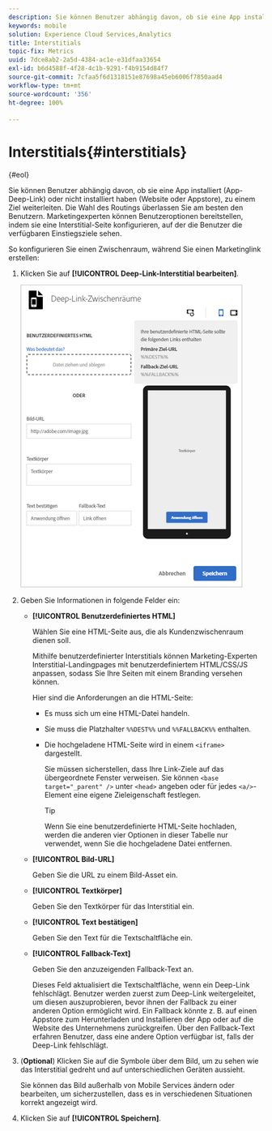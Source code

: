 ```yaml
---
description: Sie können Benutzer abhängig davon, ob sie eine App installiert (App-Deep-Link) oder nicht installiert haben (Website oder Appstore), zu einem Ziel weiterleiten.
keywords: mobile
solution: Experience Cloud Services,Analytics
title: Interstitials
topic-fix: Metrics
uuid: 7dce8ab2-2a5d-4384-ac1e-e31dfaa33654
exl-id: b6d4588f-4f28-4c1b-9291-f4b9154d84f7
source-git-commit: 7cfaa5f6d1318151e87698a45eb6006f7850aad4
workflow-type: tm+mt
source-wordcount: '356'
ht-degree: 100%

---
```


# Interstitials{#interstitials}

{#eol}

Sie können Benutzer abhängig davon, ob sie eine App installiert (App-Deep-Link) oder nicht installiert haben (Website oder Appstore), zu einem Ziel weiterleiten. Die Wahl des Routings überlassen Sie am besten den Benutzern. Marketingexperten können Benutzeroptionen bereitstellen, indem sie eine Interstitial-Seite konfigurieren, auf der die Benutzer die verfügbaren Einstiegsziele sehen.

So konfigurieren Sie einen Zwischenraum, während Sie  einen Marketinglink erstellen:

1. Klicken Sie auf **[!UICONTROL Deep-Link-Interstitial bearbeiten]**.

   ![Deep-Link-Interstitial](assets/interstitial2.png)

1. Geben Sie Informationen in folgende Felder ein:

   * **[!UICONTROL Benutzerdefiniertes HTML]**

      Wählen Sie eine HTML-Seite aus, die als Kundenzwischenraum dienen soll.

      Mithilfe benutzerdefinierter Interstitials können Marketing-Experten Interstitial-Landingpages mit benutzerdefiniertem HTML/CSS/JS anpassen, sodass Sie Ihre Seiten mit einem Branding versehen können.

      Hier sind die Anforderungen an die HTML-Seite:

      * Es muss sich um eine HTML-Datei handeln.
      * Sie muss die Platzhalter `%%DEST%%` und `%%FALLBACK%%` enthalten.
      * Die hochgeladene HTML-Seite wird in einem `<iframe>` dargestellt.

         Sie müssen sicherstellen, dass Ihre Link-Ziele auf das übergeordnete Fenster verweisen. Sie können `<base target="_parent" />` unter `<head>` angeben oder für jedes `<a/>`-Element eine eigene Zieleigenschaft festlegen.

         >[!TIP]
         >
         >Wenn Sie eine benutzerdefinierte HTML-Seite hochladen, werden die anderen vier Optionen in dieser Tabelle nur verwendet, wenn Sie die hochgeladene Datei entfernen.
   * **[!UICONTROL Bild-URL]**

      Geben Sie die URL zu einem Bild-Asset ein.

   * **[!UICONTROL Textkörper]**

      Geben Sie den Textkörper für das Interstitial ein.

   * **[!UICONTROL Text bestätigen]**

      Geben Sie den Text für die Textschaltfläche ein.

   * **[!UICONTROL Fallback-Text]**

      Geben Sie den anzuzeigenden Fallback-Text an.

      Dieses Feld aktualisiert die Textschaltfläche, wenn ein Deep-Link fehlschlägt. Benutzer werden zuerst zum Deep-Link weitergeleitet, um diesen auszuprobieren, bevor ihnen der Fallback zu einer anderen Option ermöglicht wird. Ein Fallback könnte z. B. auf einen Appstore zum Herunterladen und Installieren der App oder auf die Website des Unternehmens zurückgreifen. Über den Fallback-Text erfahren Benutzer, dass eine andere Option verfügbar ist, falls der Deep-Link fehlschlägt.


1. (**Optional**) Klicken Sie auf die Symbole über dem Bild, um zu sehen wie das Interstitial gedreht und auf unterschiedlichen Geräten aussieht.

   Sie können das Bild außerhalb von Mobile Services ändern oder bearbeiten, um sicherzustellen, dass es in verschiedenen Situationen korrekt angezeigt wird.
1. Klicken Sie auf **[!UICONTROL Speichern]**.
